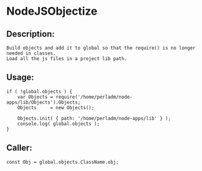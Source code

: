 # NodeJSObjectize

##	Description: 

	Build objects and add it to global so that the require() is no longer needed in classes.
	Load all the js files in a project lib path.

##	Usage: 

	if ( !global.objects ) {
	    var Objects = require('/home/perladm/node-apps/lib/Objects').Objects;
	    Objects     = new Objects();
	
	    Objects.init( { path: '/home/perladm/node-apps/lib' } );
	    console.log( global.objects );
	}

##	Caller:

	const Obj = global.objects.ClassName.obj;
